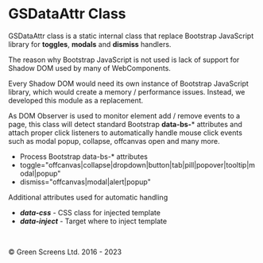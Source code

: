 # GSDataAttr Class
 
GSDataAttr class is a static internal class that replace Bootstrap JavaScript library for **toggles**, **modals** and **dismiss** handlers.
 
The reason why Bootstrap JavaScript is not used is lack of support for Shadow DOM used by many of WebComponents.
 
Every Shadow DOM would need its own instance of Bootstrap JavaScript library, which would create a memory / performance issues. Instead, we developed this module as a replacement.
 
As DOM Observer is used to monitor element add / remove events to a page, this class will detect standard Bootstrap **data-bs-*** attributes and attach proper click listeners to automatically handle mouse click events such as modal popup, collapse, offcanvas open and many more.

 * Process Bootstrap data-bs-* attributes
 * toggle="offcanvas|collapse|dropdown|button|tab|pill|popover|tooltip|modal|popup"
 * dismiss="offcanvas|modal|alert|popup"
 
 Additional attributes used for automatic handling

 * ***data-css*** - CSS class for injected template
 * ***data-inject*** - Target where to inject template
 
<br>

&copy; Green Screens Ltd. 2016 - 2023
